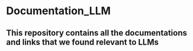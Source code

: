 # Documentation_LLM
## This repository contains all the documentations and links that we found relevant to LLMs 

